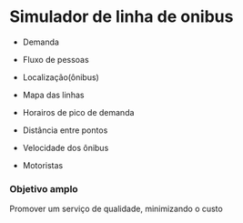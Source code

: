# Simulador de linha de onibus

- Demanda

- Fluxo de pessoas

- Localização(ônibus)

- Mapa das linhas

- Horairos de pico de demanda

- Distância entre pontos

- Velocidade dos ônibus

- Motoristas

### Objetivo amplo

Promover um serviço de qualidade, minimizando o custo
